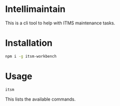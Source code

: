 # Intellimaintain

This is a cli tool to help with ITMS maintenance tasks.

# Installation

```bash
npm i -g itsm-workbench
```

# Usage

```bash
itsm
```

This lists the available commands.